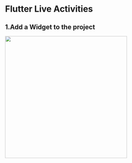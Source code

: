 # Flutter Live Activities

## 1.Add a Widget to the project

<img src="https://raw.githubusercontent.com/fluttercandies/ios_willpop_transition_theme/main/pre/new.png" height=400>